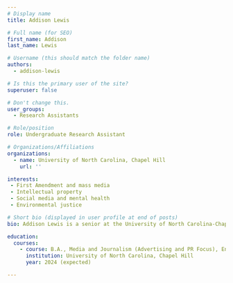 ```yaml
---
# Display name
title: Addison Lewis

# Full name (for SEO)
first_name: Addison
last_name: Lewis

# Username (this should match the folder name)
authors:
  - addison-lewis

# Is this the primary user of the site?
superuser: false

# Don't change this.
user_groups:
  - Research Assistants

# Role/position
role: Undergraduate Research Assistant

# Organizations/Affiliations
organizations:
  - name: University of North Carolina, Chapel Hill
    url: ''

interests:
 - First Amendment and mass media
 - Intellectual property
 - Social media and mental health
 - Environmental justice

# Short bio (displayed in user profile at end of posts)
bio: Addison Lewis is a senior at the University of North Carolina-Chapel Hill. She is majoring in Media and Journalism with a focus on Advertising and PR and is minoring in Environmental Justice.

education:
  courses:
    - course: B.A., Media and Journalism (Advertising and PR Focus), Environmental Justice Minor. 
      institution: University of North Carolina, Chapel Hill
      year: 2024 (expected)

---
```

